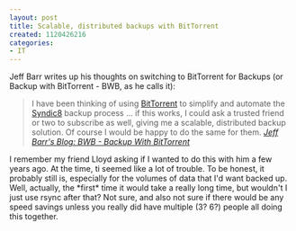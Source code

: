 ```yaml
--- 
layout: post
title: Scalable, distributed backups with BitTorrent
created: 1120426216
categories: 
- IT
---
```

<p>Jeff Barr writes up his thoughts on switching to BitTorrent for Backups (or Backup with BitTorrent - BWB, as he calls it):</p>

<blockquote>
I have been thinking of using <a href="http://www.bittorrent.com/">BitTorrent</a> to simplify and automate the <a href="http://www.syndic8.com/">Syndic8</a> backup process ... if this works, I could ask a trusted friend or two to subscribe as well, giving me a scalable, distributed backup solution. Of course I would be happy to do the same for them.
<cite><a href="http://www.syndic8.com/~jeff/blog/index.php?p=246">Jeff Barr's Blog: BWB - Backup With BitTorrent</a></cite> 
</blockquote>

<p>I remember my friend Lloyd asking if I wanted to do this with him a few years ago. At the time, ti seemed like a lot of trouble. To be honest, it probably still is, especially for the volumes of data that I'd want backed up. Well, actually, the *first* time it would take a really long time, but wouldn't I just use rsync after that? Not sure, and also not sure if there would be any speed savings unless you really did have multiple (3? 6?) people all doing this together.</p>
